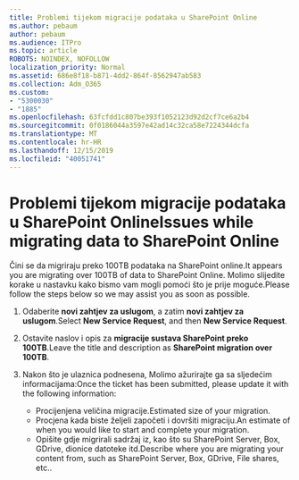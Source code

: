 ```yaml
---
title: Problemi tijekom migracije podataka u SharePoint Online
ms.author: pebaum
author: pebaum
ms.audience: ITPro
ms.topic: article
ROBOTS: NOINDEX, NOFOLLOW
localization_priority: Normal
ms.assetid: 686e8f18-b871-4dd2-864f-8562947ab583
ms.collection: Adm_O365
ms.custom:
- "5300030"
- "1885"
ms.openlocfilehash: 63fcfdd1c807be393f1052123d92d2cf7ce6a2b4
ms.sourcegitcommit: 0f0186044a3597e42ad14c32ca58e7224344dcfa
ms.translationtype: MT
ms.contentlocale: hr-HR
ms.lasthandoff: 12/15/2019
ms.locfileid: "40051741"
---
```

# <a name="issues-while-migrating-data-to-sharepoint-online"></a><span data-ttu-id="2f5e1-102">Problemi tijekom migracije podataka u SharePoint Online</span><span class="sxs-lookup"><span data-stu-id="2f5e1-102">Issues while migrating data to SharePoint Online</span></span>

<span data-ttu-id="2f5e1-103">Čini se da migriraju preko 100TB podataka na SharePoint online.</span><span class="sxs-lookup"><span data-stu-id="2f5e1-103">It appears you are migrating over 100TB of data to SharePoint Online.</span></span> <span data-ttu-id="2f5e1-104">Molimo slijedite korake u nastavku kako bismo vam mogli pomoći što je prije moguće.</span><span class="sxs-lookup"><span data-stu-id="2f5e1-104">Please follow the steps below so we may assist you as soon as possible.</span></span> 

1. <span data-ttu-id="2f5e1-105">Odaberite **novi zahtjev za uslugom**, a zatim **novi zahtjev za uslugom**.</span><span class="sxs-lookup"><span data-stu-id="2f5e1-105">Select **New Service Request**, and then **New Service Request**.</span></span> 
2. <span data-ttu-id="2f5e1-106">Ostavite naslov i opis za **migracije sustava SharePoint preko 100TB**.</span><span class="sxs-lookup"><span data-stu-id="2f5e1-106">Leave the title and description as **SharePoint migration over 100TB**.</span></span>
3. <span data-ttu-id="2f5e1-107">Nakon što je ulaznica podnesena, Molimo ažurirajte ga sa sljedećim informacijama:</span><span class="sxs-lookup"><span data-stu-id="2f5e1-107">Once the ticket has been submitted, please update it with the following information:</span></span> 

    - <span data-ttu-id="2f5e1-108">Procijenjena veličina migracije.</span><span class="sxs-lookup"><span data-stu-id="2f5e1-108">Estimated size of your migration.</span></span>
    - <span data-ttu-id="2f5e1-109">Procjena kada biste željeli započeti i dovršiti migraciju.</span><span class="sxs-lookup"><span data-stu-id="2f5e1-109">An estimate of when you would like to start and complete your migration.</span></span>
    - <span data-ttu-id="2f5e1-110">Opišite gdje migrirali sadržaj iz, kao što su SharePoint Server, Box, GDrive, dionice datoteke itd.</span><span class="sxs-lookup"><span data-stu-id="2f5e1-110">Describe where you are migrating your content from, such as SharePoint Server, Box, GDrive, File shares, etc..</span></span>


  

